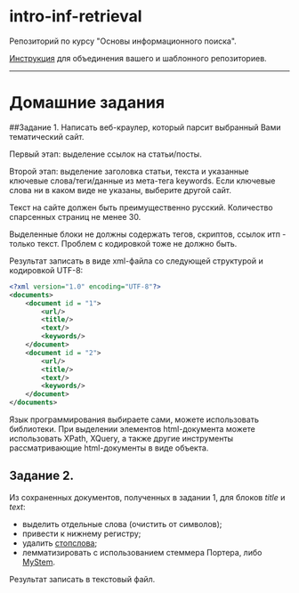 # intro-inf-retrieval
Репозиторий по курсу "Основы информационного поиска".

[Инструкция](../master/git-tutorial.md#дополнение) для объединения вашего и шаблонного репозиториев.


* * *

# Домашние задания

##Задание 1. 
Написать веб-краулер, который парсит выбранный Вами тематический сайт.

Первый этап: выделение ссылок на статьи/посты.

Второй этап: выделение заголовка статьи, текста и указанные ключевые слова/теги/данные из мета-тега keywords. Если ключевые слова ни в каком виде не указаны, выберите другой сайт.

Текст на сайте должен быть преимущественно русский. Количество спарсенных страниц не менее 30.

Выделенные блоки не должны содержать тегов, скриптов, ссылок итп - только текст. Проблем с кодировкой тоже не должно быть.

Результат записать в виде xml-файла со следующей структурой и кодировкой UTF-8:
```xml
<?xml version="1.0" encoding="UTF-8"?>
<documents>
	<document id = "1">
		<url/>
		<title/>
		<text/>
		<keywords/>
	</document>
	<document id = "2">
		<url/>
		<title/>
		<text/>
		<keywords/>
	</document>
</documents>
```

Язык программирования выбираете сами, можете использовать библиотеки. При выделении элементов html-документа можете использовать XPath, XQuery, а также другие инструменты рассматривающие html-документы в виде объекта.


## Задание 2.
Из сохраненных документов, полученных в задании 1, для блоков *title* и *text*: 
+ выделить отдельные слова (очистить от символов);
+ привести к нижнему регистру;
+ удалить [стопслова](https://github.com/stopwords-iso/stopwords-ru);
+ лемматизировать с использованием стеммера Портера, либо [MyStem](https://yandex.ru/dev/mystem/). 

Результат записать в текстовый файл.
